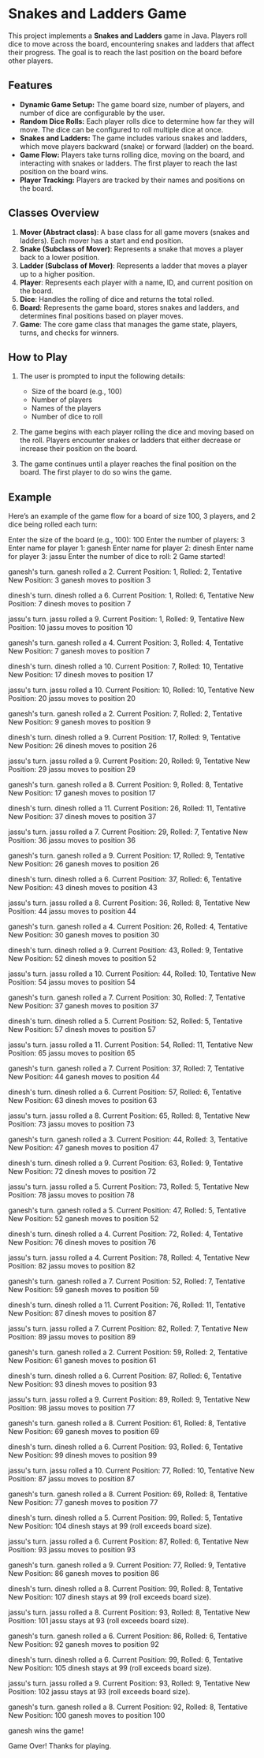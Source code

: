 # Snakes and Ladders Game

This project implements a **Snakes and Ladders** game in Java. Players roll dice to move across the board, encountering snakes and ladders that affect their progress. The goal is to reach the last position on the board before other players.

## Features
- **Dynamic Game Setup:** The game board size, number of players, and number of dice are configurable by the user.
- **Random Dice Rolls:** Each player rolls dice to determine how far they will move. The dice can be configured to roll multiple dice at once.
- **Snakes and Ladders:** The game includes various snakes and ladders, which move players backward (snake) or forward (ladder) on the board.
- **Game Flow:** Players take turns rolling dice, moving on the board, and interacting with snakes or ladders. The first player to reach the last position on the board wins.
- **Player Tracking:** Players are tracked by their names and positions on the board.

## Classes Overview
1. **Mover (Abstract class)**: A base class for all game movers (snakes and ladders). Each mover has a start and end position.
2. **Snake (Subclass of Mover)**: Represents a snake that moves a player back to a lower position.
3. **Ladder (Subclass of Mover)**: Represents a ladder that moves a player up to a higher position.
4. **Player**: Represents each player with a name, ID, and current position on the board.
5. **Dice**: Handles the rolling of dice and returns the total rolled.
6. **Board**: Represents the game board, stores snakes and ladders, and determines final positions based on player moves.
7. **Game**: The core game class that manages the game state, players, turns, and checks for winners.

## How to Play

1. The user is prompted to input the following details:
   - Size of the board (e.g., 100)
   - Number of players
   - Names of the players
   - Number of dice to roll

2. The game begins with each player rolling the dice and moving based on the roll. Players encounter snakes or ladders that either decrease or increase their position on the board.

3. The game continues until a player reaches the final position on the board. The first player to do so wins the game.

## Example

Here’s an example of the game flow for a board of size 100, 3 players, and 2 dice being rolled each turn:


Enter the size of the board (e.g., 100): 100
Enter the number of players: 3
Enter name for player 1: ganesh
Enter name for player 2: dinesh
Enter name for player 3: jassu
Enter the number of dice to roll: 2
Game started!

ganesh's turn.
ganesh rolled a 2.
Current Position: 1, Rolled: 2, Tentative New Position: 3
ganesh moves to position 3

dinesh's turn.
dinesh rolled a 6.
Current Position: 1, Rolled: 6, Tentative New Position: 7
dinesh moves to position 7

jassu's turn.
jassu rolled a 9.
Current Position: 1, Rolled: 9, Tentative New Position: 10
jassu moves to position 10

ganesh's turn.
ganesh rolled a 4.
Current Position: 3, Rolled: 4, Tentative New Position: 7
ganesh moves to position 7

dinesh's turn.
dinesh rolled a 10.
Current Position: 7, Rolled: 10, Tentative New Position: 17
dinesh moves to position 17

jassu's turn.
jassu rolled a 10.
Current Position: 10, Rolled: 10, Tentative New Position: 20
jassu moves to position 20

ganesh's turn.
ganesh rolled a 2.
Current Position: 7, Rolled: 2, Tentative New Position: 9
ganesh moves to position 9

dinesh's turn.
dinesh rolled a 9.
Current Position: 17, Rolled: 9, Tentative New Position: 26
dinesh moves to position 26

jassu's turn.
jassu rolled a 9.
Current Position: 20, Rolled: 9, Tentative New Position: 29
jassu moves to position 29

ganesh's turn.
ganesh rolled a 8.
Current Position: 9, Rolled: 8, Tentative New Position: 17
ganesh moves to position 17

dinesh's turn.
dinesh rolled a 11.
Current Position: 26, Rolled: 11, Tentative New Position: 37
dinesh moves to position 37

jassu's turn.
jassu rolled a 7.
Current Position: 29, Rolled: 7, Tentative New Position: 36
jassu moves to position 36

ganesh's turn.
ganesh rolled a 9.
Current Position: 17, Rolled: 9, Tentative New Position: 26
ganesh moves to position 26

dinesh's turn.
dinesh rolled a 6.
Current Position: 37, Rolled: 6, Tentative New Position: 43
dinesh moves to position 43

jassu's turn.
jassu rolled a 8.
Current Position: 36, Rolled: 8, Tentative New Position: 44
jassu moves to position 44

ganesh's turn.
ganesh rolled a 4.
Current Position: 26, Rolled: 4, Tentative New Position: 30
ganesh moves to position 30

dinesh's turn.
dinesh rolled a 9.
Current Position: 43, Rolled: 9, Tentative New Position: 52
dinesh moves to position 52

jassu's turn.
jassu rolled a 10.
Current Position: 44, Rolled: 10, Tentative New Position: 54
jassu moves to position 54

ganesh's turn.
ganesh rolled a 7.
Current Position: 30, Rolled: 7, Tentative New Position: 37
ganesh moves to position 37

dinesh's turn.
dinesh rolled a 5.
Current Position: 52, Rolled: 5, Tentative New Position: 57
dinesh moves to position 57

jassu's turn.
jassu rolled a 11.
Current Position: 54, Rolled: 11, Tentative New Position: 65
jassu moves to position 65

ganesh's turn.
ganesh rolled a 7.
Current Position: 37, Rolled: 7, Tentative New Position: 44
ganesh moves to position 44

dinesh's turn.
dinesh rolled a 6.
Current Position: 57, Rolled: 6, Tentative New Position: 63
dinesh moves to position 63

jassu's turn.
jassu rolled a 8.
Current Position: 65, Rolled: 8, Tentative New Position: 73
jassu moves to position 73

ganesh's turn.
ganesh rolled a 3.
Current Position: 44, Rolled: 3, Tentative New Position: 47
ganesh moves to position 47

dinesh's turn.
dinesh rolled a 9.
Current Position: 63, Rolled: 9, Tentative New Position: 72
dinesh moves to position 72

jassu's turn.
jassu rolled a 5.
Current Position: 73, Rolled: 5, Tentative New Position: 78
jassu moves to position 78

ganesh's turn.
ganesh rolled a 5.
Current Position: 47, Rolled: 5, Tentative New Position: 52
ganesh moves to position 52

dinesh's turn.
dinesh rolled a 4.
Current Position: 72, Rolled: 4, Tentative New Position: 76
dinesh moves to position 76

jassu's turn.
jassu rolled a 4.
Current Position: 78, Rolled: 4, Tentative New Position: 82
jassu moves to position 82

ganesh's turn.
ganesh rolled a 7.
Current Position: 52, Rolled: 7, Tentative New Position: 59
ganesh moves to position 59

dinesh's turn.
dinesh rolled a 11.
Current Position: 76, Rolled: 11, Tentative New Position: 87
dinesh moves to position 87

jassu's turn.
jassu rolled a 7.
Current Position: 82, Rolled: 7, Tentative New Position: 89
jassu moves to position 89

ganesh's turn.
ganesh rolled a 2.
Current Position: 59, Rolled: 2, Tentative New Position: 61
ganesh moves to position 61

dinesh's turn.
dinesh rolled a 6.
Current Position: 87, Rolled: 6, Tentative New Position: 93
dinesh moves to position 93

jassu's turn.
jassu rolled a 9.
Current Position: 89, Rolled: 9, Tentative New Position: 98
jassu moves to position 77

ganesh's turn.
ganesh rolled a 8.
Current Position: 61, Rolled: 8, Tentative New Position: 69
ganesh moves to position 69

dinesh's turn.
dinesh rolled a 6.
Current Position: 93, Rolled: 6, Tentative New Position: 99
dinesh moves to position 99

jassu's turn.
jassu rolled a 10.
Current Position: 77, Rolled: 10, Tentative New Position: 87
jassu moves to position 87

ganesh's turn.
ganesh rolled a 8.
Current Position: 69, Rolled: 8, Tentative New Position: 77
ganesh moves to position 77

dinesh's turn.
dinesh rolled a 5.
Current Position: 99, Rolled: 5, Tentative New Position: 104
dinesh stays at 99 (roll exceeds board size).

jassu's turn.
jassu rolled a 6.
Current Position: 87, Rolled: 6, Tentative New Position: 93
jassu moves to position 93

ganesh's turn.
ganesh rolled a 9.
Current Position: 77, Rolled: 9, Tentative New Position: 86
ganesh moves to position 86

dinesh's turn.
dinesh rolled a 8.
Current Position: 99, Rolled: 8, Tentative New Position: 107
dinesh stays at 99 (roll exceeds board size).

jassu's turn.
jassu rolled a 8.
Current Position: 93, Rolled: 8, Tentative New Position: 101
jassu stays at 93 (roll exceeds board size).

ganesh's turn.
ganesh rolled a 6.
Current Position: 86, Rolled: 6, Tentative New Position: 92
ganesh moves to position 92

dinesh's turn.
dinesh rolled a 6.
Current Position: 99, Rolled: 6, Tentative New Position: 105
dinesh stays at 99 (roll exceeds board size).

jassu's turn.
jassu rolled a 9.
Current Position: 93, Rolled: 9, Tentative New Position: 102
jassu stays at 93 (roll exceeds board size).

ganesh's turn.
ganesh rolled a 8.
Current Position: 92, Rolled: 8, Tentative New Position: 100
ganesh moves to position 100

ganesh wins the game!

Game Over! Thanks for playing.



